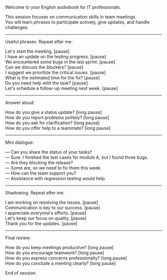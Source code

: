 Welcome to your English audiobook for IT professionals.

This session focuses on communication skills in team meetings.  
You will learn phrases to participate actively, give updates, and handle challenges.

---

Useful phrases. Repeat after me:

Let's start the meeting. [pause]  
I have an update on the testing progress. [pause]  
We encountered some bugs in the last sprint. [pause]  
Can we discuss the blockers? [pause]  
I suggest we prioritize the critical issues. [pause]  
What is the estimated time for the fix? [pause]  
Do you need help with the task? [pause]  
Let's schedule a follow-up meeting next week. [pause]

---

Answer aloud:

How do you give a status update? [long pause]  
How do you report problems politely? [long pause]  
How do you ask for clarification? [long pause]  
How do you offer help to a teammate? [long pause]

---

Mini dialogue:

— Can you share the status of your tasks?  
— Sure. I finished the test cases for module A, but I found three bugs.  
— Are they blocking the release?  
— Some are, so we need to fix them this week.  
— How can the team support you?  
— Assistance with regression testing would help.

---

Shadowing. Repeat after me:

I am working on resolving the issues. [pause]  
Communication is key to our success. [pause]  
I appreciate everyone's efforts. [pause]  
Let's keep our focus on quality. [pause]  
Thank you for the updates. [pause]

---

Final review:

How do you keep meetings productive? [long pause]  
How do you encourage teamwork? [long pause]  
How do you express concerns professionally? [long pause]  
How do you conclude a meeting clearly? [long pause]

End of session.

